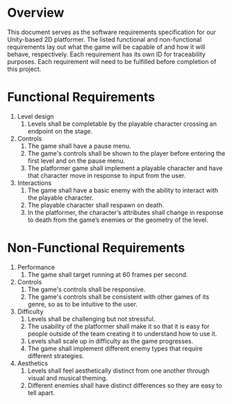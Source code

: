 # Overview

This document serves as the software requirements specification for our Unity-based 2D platformer. The listed functional and non-functional requirements lay out what the game will be capable of and how it will behave, respectively. Each requirement has its own ID for traceability purposes. Each requirement will need to be fulfilled before completion of this project.

# Functional Requirements

1. Level design
    1. Levels shall be completable by the playable character crossing an endpoint on the stage.
1. Controls
    1. The game shall have a pause menu.
    1. The game's controls shall be shown to the player before entering the first level and on the pause menu.
    1. The platformer game shall implement a playable character and have that character move in response to input from the user.
1. Interactions
    1. The game shall have a basic enemy with the ability to interact with the playable character.
    1. The playable character shall respawn on death.
    1. In the platformer, the character’s attributes shall change in response to death from the game’s enemies or the geometry of the level. 

# Non-Functional Requirements

1. Performance
    1. The game shall target running at 60 frames per second.
1. Controls
    1. The game's controls shall be responsive.
    1. The game's controls shall be consistent with other games of its genre, so as to be intuitive to the user. 
1. Difficulty
    1. Levels shall be challenging but not stressful.
    1. The usability of the platformer shall make it so that it is easy for people outside of the team creating it to understand how to use it.
    1. Levels shall scale up in difficulty as the game progresses. 
    1. The game shall implement different enemy types that require different strategies. 
1. Aesthetics
    1. Levels shall feel aesthetically distinct from one another through visual and musical theming.
    1. Different enemies shall have distinct differences so they are easy to tell apart.
